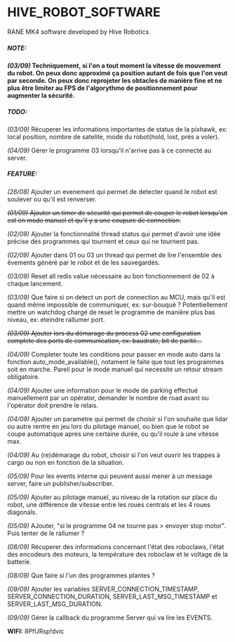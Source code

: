 # HIVE_ROBOT_SOFTWARE

RANE MK4 software developed by Hive Robotics.

##### **NOTE:**

***(03/09)* Techniquement, si l'on a tout moment la vitesse de mouvement du robot. On peux donc approximé ça position autant de fois que l'on veut par seconde. On peux donc reprojeter les obtacles de manière fine et ne plus être limiter au FPS de l'algorythme de positionnement pour augmenter la sécurité.**

##### **TODO:**

*(03/09)* Récuperer les informations importantes de status de la pixhawk, ex: local position, nombre de satelite, mode du robot(hold, lost, prés a voler).

*(04/09)* Gérer le programme 03 lorsqu'il n'arrive pas à ce connecté au server.

##### **FEATURE:**

*(26/08)* Ajouter un evenement qui permet de detecter quand le robot est soulever ou qu'il est renverser.

~~*(01/09)* Ajouter un timer de sécurité qui permet de couper le robot lorsqu'on est en mode manuel et qu'il y a une coupure de connection.~~

*(02/09)* Ajouter la fonctionnalité thread status qui permet d'avoir une idée précise des programmes qui tournent et ceux qui ne tournent pas.

*(02/09)* Ajouter dans 01 ou 03 un thread qui permet de lire l'ensemble des êvements généré par le robot et de les sauvegardés.

*(03/09)* Reset all redis value nécessaire au bon fonctionnement de 02 à chaque lancement.

*(03/09)* Que faire si on detect un port de connection au MCU, mais qu'il est quand même impossible de communiquer, ex: sur-bouqué ? Potentiellement mettre un watchdog chargé de reset le programme de manière plus bas niveau, ex: eteindre rallumer port.

~~*(03/09)* Ajouter lors du démarage du process 02 une configuration complete des ports de communication, ex: baudrate, bit de parité...~~

*(04/09)* Completer toute les conditions pour passer en mode auto dans la fonction auto_mode_available(), notament le faite que tout les programmes soit en marche. Pareil pour le mode manuel qui necessite un retour stream obligatoire.

*(04/09)* Ajouter une information pour le mode de parking effectué manuellement par un opérator, demander le nombre de road avant ou l'opérator doit prendre le relais.

*(04/09)* Ajouter un parametre qui permet de choisir si l'on souhaite que lidar ou autre rentre en jeu lors du pilotage manuel, ou bien que le robot se coupe automatique apres une certaine durée, ou qu'il roule à une vitesse max.

*(04/09)* Au (re)démarage du robot, choisir si l'on veut ouvrir les trappes à cargo ou non en fonction de la situation.

*(05/09)* Pour les events interne qui peuvent aussi mener à un message server, faire un publisher/subscriber.

*(05/09)* Ajouter au pilotage manuel, au niveau de la rotation sur place du robot, une différence de vitesse entre les roues centrals et les 4 roues diagonals.

*(05/09)* AJouter, "si le programme 04 ne tourne pas > envoyer stop motor". Puis tenter de le rallumer ?

*(08/09)* Récuperer des informations concernant l'état des roboclaws, l'état des encodeurs des moteurs, la température des roboclaw et le voltage de la batterie.

*(08/09)* Que faire si l'un des programmes plantes ?

*(09/09)* Ajouter les variables SERVER_CONNECTION_TIMESTAMP, SERVER_CONNECTION_DURATION, SERVER_LAST_MSG_TIMESTAMP et SERVER_LAST_MSG_DURATION.

*(09/09)* Gérer la callback du programme Server qui va lire les EVENTS.

**WIFI:** 8PfURsp!dvic
